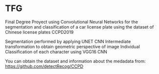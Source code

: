 # TFG

Final Degree Proyect using Convolutional Neural Networks for the segmentation and classification of a car license plate using the dataset of Chinese 
license plates CCPD2019


Segmentation performed by applying UNET CNN
Intermediate transformation to obtain geometric perspective of image
Individual Classification of each character using VGG16 CNN


You can obtain the dataset and information about the medadata from: https://github.com/detectRecog/CCPD
